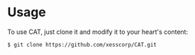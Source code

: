 # Usage

To use CAT, just clone it and modify it to your heart's content:

    $ git clone https://github.com/xesscorp/CAT.git
